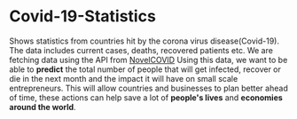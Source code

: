 # Covid-19-Statistics
Shows statistics from countries hit by the corona virus disease(Covid-19). The data includes current cases, deaths, recovered patients etc. We are fetching data using the API from [NovelCOVID](https://github.com/NovelCOVID)
Using this data, we want to be able to **predict** the total number of people that will get infected, recover or die in the next month and the impact it will have on small scale entrepreneurs. This will allow countries and businesses to plan better ahead of time, these actions can help save a lot of **people's lives** and **economies around the world**.
